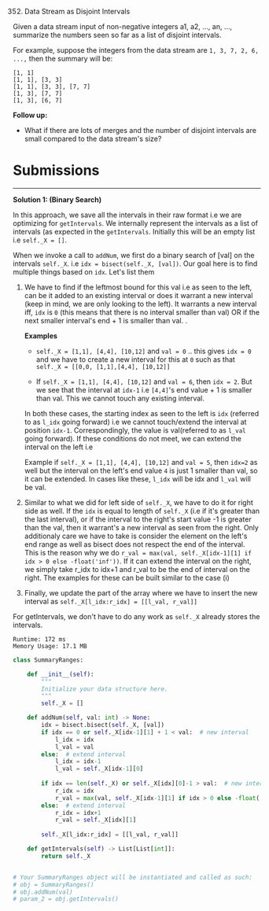 352. Data Stream as Disjoint Intervals

Given a data stream input of non-negative integers a1, a2, ..., an, ..., summarize the numbers seen so far as a list of disjoint intervals.

For example, suppose the integers from the data stream are `1, 3, 7, 2, 6, ...,` then the summary will be:
```
[1, 1]
[1, 1], [3, 3]
[1, 1], [3, 3], [7, 7]
[1, 3], [7, 7]
[1, 3], [6, 7]
```

**Follow up:**

* What if there are lots of merges and the number of disjoint intervals are small compared to the data stream's size?

# Submissions
---
**Solution 1: (Binary Search)**

In this approach, we save all the intervals in their raw format i.e we are optimizing for `getIntervals`.
We internally represent the intervals as a list of intervals (as expected in the `getIntervals`. Initially this will be an empty list i.e `self._X = []`.

When we invoke a call to `addNum`, we first do a binary search of [val] on the intervals `self._X`. i.e `idx = bisect(self._X, [val])`. Our goal here is to find multiple things based on `idx`. Let's list them

1. We have to find if the leftmost bound for this val i.e as seen to the left, can be it added to an existing interval or does it warrant a new interval (keep in mind, we are only looking to the left). It warrants a new interval iff, `idx` is `0` (this means that there is no interval smaller than val) OR if the next smaller interval's end + 1 is smaller than val. .

    **Examples**

    * `self._X = [1,1], [4,4], [10,12]` and `val = 0` .. this gives `idx = 0` and we have to create a new interval for this at `0` such as that `self._X = [[0,0, [1,1],[4,4], [10,12]]`

    * If `self._X = [1,1], [4,4], [10,12]` and `val = 6`, then `idx = 2`. But we see that the interval at `idx-1` i.e `[4,4]`'s end value + 1 is smaller than val. This we cannot touch any existing interval.

    In both these cases, the starting index as seen to the left is `idx` (referred to as `l_idx` going forward) i.e we cannot touch/extend the interval at position `idx-1`. Correspondingly, the value is val(referred to as `l_val` going forward). If these conditions do not meet, we can extend the interval on the left i.e

    Example if `self._X = [1,1], [4,4], [10,12]` and `val = 5`, then `idx=2` as well but the interval on the left's end value `4` is just 1 smaller than val, so it can be extended. In cases like these, `l_idx` will be idx and `l_val` will be val.

1. Similar to what we did for left side of `self._X`, we have to do it for right side as well. If the `idx` is equal to length of `self._X` (i.e if it's greater than the last interval), or if the interval to the right's start value -1 is greater than the val, then it warrant's a new interval as seen from the right. Only additionaly care we have to take is consider the element on the left's end range as well as bisect does not respect the end of the interval. This is the reason why we do `r_val = max(val, self._X[idx-1][1] if idx > 0 else -float('inf'))`. If it can extend the interval on the right, we simply take r_idx to idx+1 and r_val to be the end of interval on the right. The examples for these can be built similar to the case (i)

1. Finally, we update the part of the array where we have to insert the new interval as `self._X[l_idx:r_idx] = [[l_val, r_val]]`

For getIntervals, we don't have to do any work as `self._X` already stores the intervals.
```
Runtime: 172 ms
Memory Usage: 17.1 MB
```
```python
class SummaryRanges:

    def __init__(self):
        """
        Initialize your data structure here.
        """
        self._X = []

    def addNum(self, val: int) -> None:
        idx = bisect.bisect(self._X, [val])
        if idx == 0 or self._X[idx-1][1] + 1 < val:  # new interval
            l_idx = idx
            l_val = val
        else:  # extend interval
            l_idx = idx-1
            l_val = self._X[idx-1][0]
        
        if idx == len(self._X) or self._X[idx][0]-1 > val:  # new interval
            r_idx = idx
            r_val = max(val, self._X[idx-1][1] if idx > 0 else -float('inf'))
        else:  # extend interval
            r_idx = idx+1
            r_val = self._X[idx][1]
        
        self._X[l_idx:r_idx] = [[l_val, r_val]]

    def getIntervals(self) -> List[List[int]]:
        return self._X


# Your SummaryRanges object will be instantiated and called as such:
# obj = SummaryRanges()
# obj.addNum(val)
# param_2 = obj.getIntervals()
```